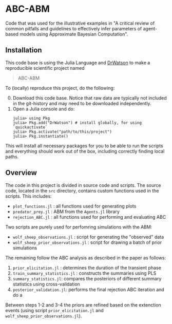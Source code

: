 # ABC-ABM

Code that was used for the illustrative examples in "A critical review of common pitfalls and guidelines to effectively infer parameters of agent-based models using Approximate Bayesian Computation".

## Installation
This code base is using the Julia Language and [DrWatson](https://juliadynamics.github.io/DrWatson.jl/stable/)
to make a reproducible scientific project named
> ABC-ABM

To (locally) reproduce this project, do the following:

0. Download this code base. Notice that raw data are typically not included in the
   git-history and may need to be downloaded independently.
1. Open a Julia console and do:
   ```
   julia> using Pkg
   julia> Pkg.add("DrWatson") # install globally, for using `quickactivate`
   julia> Pkg.activate("path/to/this/project")
   julia> Pkg.instantiate()
   ```

This will install all necessary packages for you to be able to run the scripts and
everything should work out of the box, including correctly finding local paths.

## Overview
The code in this project is divided in source code and scripts.
The source code, located in the `src` directory, contains custom functions used in the scripts.
This includes:
- `plot_functions.jl` : all functions used for generating plots
- `predator_prey.jl` : ABM from the `Agents.jl` library
- `rejection_ABC.jl` : all functions used for performing and evaluating ABC

Two scripts are purely used for perfomring simulations with the ABM:
- `wolf_sheep_observations.jl` : script for generating the "observed" data
- `wolf_sheep_prior_observations.jl` : script for drawing a batch of prior simulations

The remaining follow the ABC analysis as described in the paper as follows:
1. `prior_elicitation.jl` : determines the duration of the transient phase 
2. `train_summary_statistics.jl` : constructs the summaries using PLS
3. `summary_statistics.jl`: compares the posteriors of different summary statistics using cross-validation
4. `posterior_validation.jl`: performs the final rejection ABC iteration and do a 

Between steps 1-2 and 3-4 the priors are refined based on the extenction events (using script `prior_elicitation.jl` and `wolf_sheep_prior_observations.jl`).